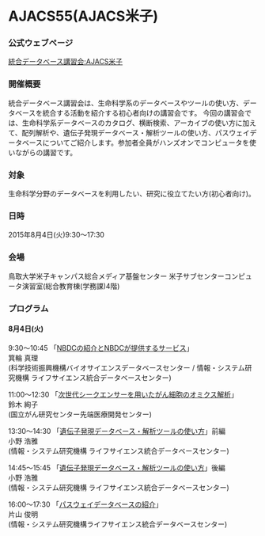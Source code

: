 # AJACS55(AJACS米子)

### 公式ウェブページ
[統合データベース講習会:AJACS米子](http://events.biosciencedbc.jp/training/ajacs55)

### 開催概要
統合データベース講習会は、生命科学系のデータベースやツールの使い方、データベースを統合する活動を紹介する初心者向けの講習会です。
今回の講習会では、生命科学系データベースのカタログ、横断検索、アーカイブの使い方に加えて、配列解析や、遺伝子発現データベース・解析ツールの使い方、パスウェイデータベースについてご紹介します。参加者全員がハンズオンでコンピュータを使いながらの講習です。

### 対象
生命科学分野のデータベースを利用したい、研究に役立てたい方(初心者向け)。  

### 日時
2015年8月4日(火)9:30～17:30 
    
### 会場
鳥取大学米子キャンパス総合メディア基盤センター
米子サブセンターコンピュータ演習室(総合教育棟(学務課)4階)

### プログラム 
#### 8月4日(火)
9:30～10:45 「[NBDCの紹介とNBDCが提供するサービス](https://github.com/AJACS-training/AJACS55/blob/master/minowa/)」  
箕輪 真理  
(科学技術振興機構バイオサイエンスデータベースセンター
 / 情報・システム研究機構 ライフサイエンス統合データベースセンター)

11:00～12:30 「[次世代シークエンサーを用いたがん細胞のオミクス解析](https://github.com/AJACS-training/AJACS55/blob/master/suzuki/)」  
鈴木 絢子  
(国立がん研究センター先端医療開発センター)  

13:30～14:30 「[遺伝子発現データベース・解析ツールの使い方](https://github.com/AJACS-training/AJACS55/blob/master/hono/)」前編  
小野 浩雅  
(情報・システム研究機構 ライフサイエンス統合データベースセンター)  

14:45～15:45  「[遺伝子発現データベース・解析ツールの使い方](https://github.com/AJACS-training/AJACS55/blob/master/hono/)」後編  
小野 浩雅  
(情報・システム研究機構 ライフサイエンス統合データベースセンター)  

16:00～17:30  「[パスウェイデータベースの紹介](https://github.com/AJACS-training/AJACS55/blob/master/tktym/)」  
片山 俊明  
(情報・システム研究機構ライフサイエンス統合データベースセンター)   
